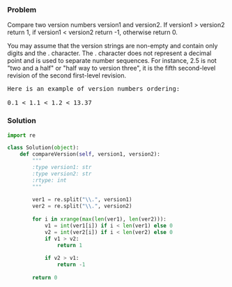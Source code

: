 ### Problem
Compare two version numbers version1 and version2.
If version1 > version2 return 1, if version1 < version2 return -1, otherwise return 0.

You may assume that the version strings are non-empty and contain only digits and the . character.
The . character does not represent a decimal point and is used to separate number sequences.
For instance, 2.5 is not "two and a half" or "half way to version three", it is the fifth second-level revision of the second first-level revision.
<pre>
Here is an example of version numbers ordering:

0.1 < 1.1 < 1.2 < 13.37
</pre>
### Solution
```python
import re

class Solution(object):
    def compareVersion(self, version1, version2):
        """
        :type version1: str
        :type version2: str
        :rtype: int
        """
        
        ver1 = re.split("\\.", version1)
        ver2 = re.split("\\.", version2)
        
        for i in xrange(max(len(ver1), len(ver2))):
            v1 = int(ver1[i]) if i < len(ver1) else 0
            v2 = int(ver2[i]) if i < len(ver2) else 0
            if v1 > v2:
                return 1
            
            if v2 > v1:
                return -1
        
        return 0
        
```